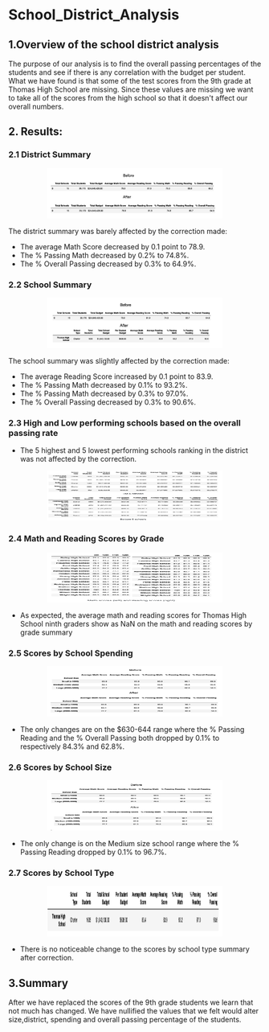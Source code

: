 # School_District_Analysis
## 1.Overview of the school district analysis
The purpose of our analysis is to find the overall passing percentages of the students and see if there is any correlation with the budget per student. What we have found is that some of the test scores from the 9th grade at Thomas High School are missing. Since these values are missing we want to take all of the scores from the high school so that it doesn't affect our overall numbers.

## 2. Results:

### 2.1 District Summary

<p align="center">
  <img  src="Resources/1.png" width="350" height="100">
</p>

The district summary was barely affected by the correction made:
* The average Math Score decreased by 0.1 point to 78.9.
* The % Passing Math decreased by 0.2% to 74.8%.
* The % Overall Passing decreased by 0.3% to 64.9%.

### 2.2  School Summary

<p align="center">
  <img  src="Resources/2.png" width="350" height="100">
</p>

The school summary was slightly affected by the correction made:
* The average Reading Score increased by 0.1 point to 83.9.
* The % Passing Math decreased by 0.1% to 93.2%.
* The % Passing Math decreased by 0.3% to 97.0%.
* The % Overall Passing decreased by 0.3% to 90.6%.

### 2.3 High and Low performing schools based on the overall passing rate

 * The 5 highest and 5 lowest performing schools ranking in the district was not affected by the correction.
<p align="center">
  <img  src="Resources/3.png" width="350" height="100">
</p>

### 2.4 Math and Reading Scores by Grade

<p align="center">
  <img  src="Resources/4.png" width="350" height="100">
</p>

* As expected, the average math and reading scores for Thomas High School ninth graders show as NaN on the math and reading scores by grade summary

### 2.5 Scores by School Spending

<p align="center">
  <img  src="Resources/5.png" width="350" height="100">
</p>

* The only changes are on the $630-644 range where the % Passing Reading and the % Overall Passing both dropped by 0.1% to respectively 84.3% and 62.8%.

### 2.6 Scores by School Size

<p align="center">
  <img  src="Resources/6.png" width="350" height="100">
</p>

* The only change is on the Medium size school range where the % Passing Reading dropped by 0.1% to 96.7%.

### 2.7 Scores by School Type

<p align="center">
  <img  src="Resources/7.png" width="350" height="100">
</p>

* There is no noticeable change to the scores by school type summary after correction.

## 3.Summary
After we have replaced the scores of the 9th grade students we learn that not much has changed. We have nullified the values that we felt would alter size,district, spending and overall passing percentage of the students.
